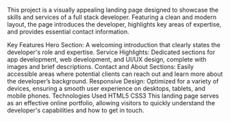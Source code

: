 This project is a visually appealing landing page designed to showcase the skills and services of a full stack developer. Featuring a clean and modern layout, the page introduces the developer, highlights key areas of expertise, and provides essential contact information.

Key Features
Hero Section: A welcoming introduction that clearly states the developer's role and expertise.
Service Highlights: Dedicated sections for app development, web development, and UI/UX design, complete with images and brief descriptions.
Contact and About Sections: Easily accessible areas where potential clients can reach out and learn more about the developer’s background.
Responsive Design: Optimized for a variety of devices, ensuring a smooth user experience on desktops, tablets, and mobile phones.
Technologies Used
HTML5
CSS3
This landing page serves as an effective online portfolio, allowing visitors to quickly understand the developer's capabilities and how to get in touch.
